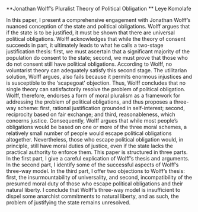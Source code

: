 **Jonathan Wolff’s Pluralist Theory of Political Obligation
**
Leye Komolafe

In this paper, I present a comprehensive engagement with Jonathan Wolff’s nuanced conception
of the state and political obligations. Wolff argues that if the state is to be justified, it must be
shown that there are universal political obligations. Wolff acknowledges that while the theory of
consent succeeds in part, it ultimately leads to what he calls a two-stage justification thesis: first,
we must ascertain that a significant majority of the population do consent to the state; second, we
must prove that those who do not consent still have political obligations. According to Wolff, no
voluntarist theory can adequately satisfy this second stage. The utilitarian solution, Wolff argues,
also fails because it permits enormous injustices and is susceptible to the ‘scapegoat’ objection.
Thus, Wolff concludes that no single theory can satisfactorily resolve the problem of political
obligation.
Wolff, therefore, endorses a form of moral pluralism as a framework for addressing the problem
of political obligations, and thus proposes a three-way scheme: first, rational justification
grounded in self-interest; second, reciprocity based on fair exchange; and third, reasonableness,
which concerns justice. Consequently, Wolff argues that while most people’s obligations would
be based on one or more of the three moral schemes, a relatively small number of people would
escape political obligations altogether. Nevertheless, those who escape political obligation
would, in principle, still have moral duties of justice, even if the state lacks the practical
authority to enforce them.
This paper is structured in three parts. In the first part, I give a careful explication of Wolff’s
thesis and arguments. In the second part, I identify some of the successful aspects of Wolff’s
three-way model. In the third part, I offer two objections to Wolff’s thesis: first, the
insurmountability of universality, and second, incompatibility of the presumed moral duty of
those who escape political obligations and their natural liberty. I conclude that Wolff’s three-way
model is insufficient to dispel some anarchist commitments to natural liberty, and as such, the
problem of justifying the state remains unresolved.
